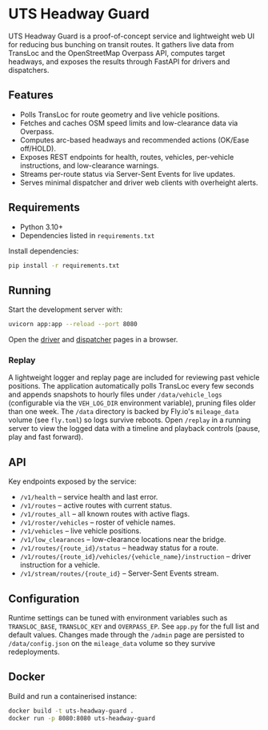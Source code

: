 # UTS Headway Guard

UTS Headway Guard is a proof-of-concept service and lightweight web UI for reducing bus bunching on transit routes.
It gathers live data from TransLoc and the OpenStreetMap Overpass API, computes target headways, and exposes the results through FastAPI for drivers and dispatchers.

## Features
- Polls TransLoc for route geometry and live vehicle positions.
- Fetches and caches OSM speed limits and low-clearance data via Overpass.
- Computes arc-based headways and recommended actions (OK/Ease off/HOLD).
- Exposes REST endpoints for health, routes, vehicles, per-vehicle instructions, and low-clearance warnings.
- Streams per-route status via Server-Sent Events for live updates.
- Serves minimal dispatcher and driver web clients with overheight alerts.

## Requirements
- Python 3.10+
- Dependencies listed in `requirements.txt`

Install dependencies:
```bash
pip install -r requirements.txt
```

## Running
Start the development server with:
```bash
uvicorn app:app --reload --port 8080
```

Open the [driver](http://localhost:8080/driver) and [dispatcher](http://localhost:8080/dispatcher) pages in a browser.

### Replay

A lightweight logger and replay page are included for reviewing past vehicle
positions. The application automatically polls TransLoc every few seconds and
appends snapshots to hourly files under `/data/vehicle_logs` (configurable via
the `VEH_LOG_DIR` environment variable), pruning files older than one week.
The `/data` directory is backed by Fly.io's `mileage_data` volume (see
`fly.toml`) so logs survive reboots. Open `/replay` in a running server to view
the logged data with a timeline and playback controls (pause, play and fast
forward).

## API

Key endpoints exposed by the service:
- `/v1/health` – service health and last error.
- `/v1/routes` – active routes with current status.
- `/v1/routes_all` – all known routes with active flags.
- `/v1/roster/vehicles` – roster of vehicle names.
- `/v1/vehicles` – live vehicle positions.
- `/v1/low_clearances` – low-clearance locations near the bridge.
- `/v1/routes/{route_id}/status` – headway status for a route.
- `/v1/routes/{route_id}/vehicles/{vehicle_name}/instruction` – driver instruction for a vehicle.
- `/v1/stream/routes/{route_id}` – Server-Sent Events stream.

## Configuration
Runtime settings can be tuned with environment variables such as `TRANSLOC_BASE`, `TRANSLOC_KEY` and `OVERPASS_EP`.
See `app.py` for the full list and default values. Changes made through the `/admin` page
are persisted to `/data/config.json` on the `mileage_data` volume so they survive
redeployments.

## Docker
Build and run a containerised instance:
```bash
docker build -t uts-headway-guard .
docker run -p 8080:8080 uts-headway-guard
```

